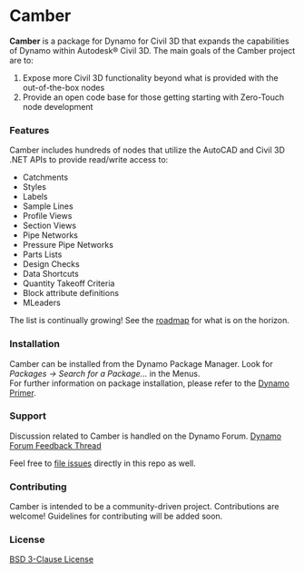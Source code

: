 # Camber

**Camber** is a package for Dynamo for Civil 3D that expands the capabilities of Dynamo within Autodesk® Civil 3D. The main goals of the Camber project are to:

1. Expose more Civil 3D functionality beyond what is provided with the out-of-the-box nodes
2. Provide an open code base for those getting starting with Zero-Touch node development

### Features
Camber includes hundreds of nodes that utilize the AutoCAD and Civil 3D .NET APIs to provide read/write access to:

- Catchments
- Styles
- Labels
- Sample Lines
- Profile Views
- Section Views
- Pipe Networks
- Pressure Pipe Networks
- Parts Lists
- Design Checks
- Data Shortcuts
- Quantity Takeoff Criteria
- Block attribute definitions
- MLeaders

The list is continually growing! See the [roadmap](https://github.com/mzjensen/Camber/projects/1) for what is on the horizon.

### Installation
Camber can be installed from the Dynamo Package Manager. Look for _Packages -> Search for a Package..._ in the Menus.  
For further information on package installation, please refer to the [Dynamo Primer](https://primer.dynamobim.org/11_Packages/11-1_Introduction.html).

### Support
Discussion related to Camber is handled on the Dynamo Forum.
[Dynamo Forum Feedback Thread](https://forum.dynamobim.com/t/camber-feedback-thread/68942/19)

Feel free to [file issues](https://github.com/mzjensen/Camber/issues) directly in this repo as well.

### Contributing
Camber is intended to be a community-driven project. Contributions are welcome! Guidelines for contributing will be added soon.

### License
[BSD 3-Clause License](https://github.com/mzjensen/Camber/blob/main/LICENSE)
